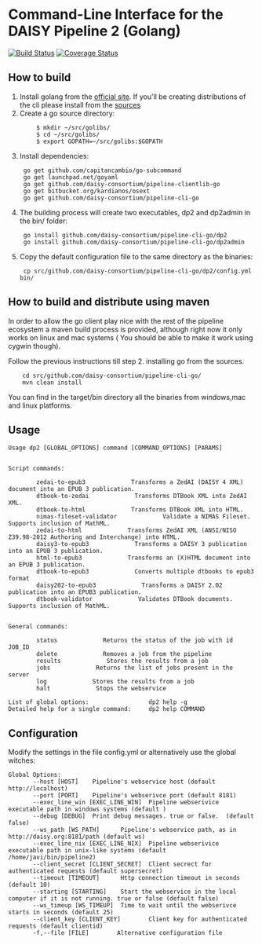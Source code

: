 Command-Line Interface for the DAISY Pipeline 2 (Golang)
=======================================================
[![Build Status](https://travis-ci.org/daisy/pipeline-cli-go.png?branch=master)](https://travis-ci.org/daisy/pipeline-cli-go) [![Coverage Status](https://coveralls.io/repos/daisy/pipeline-cli-go/badge.png?branch=master)](https://coveralls.io/r/daisy/pipeline-cli-go?branch=master)

How to build
------------
1. Install golang from the [official site](http://golang.org/doc/install). If you'll be creating distributions of the cli please install from the [sources](http://golang.org/doc/install/source)
2. Create a go source directory:

```
        $ mkdir ~/src/golibs/
        $ cd ~/src/golibs/
        $ export GOPATH=~/src/golibs:$GOPATH
```

3. Install dependencies:


        go get github.com/capitancambio/go-subcommand
        go get launchpad.net/goyaml
        go get github.com/daisy-consortium/pipeline-clientlib-go
        go get bitbucket.org/kardianos/osext
        go get github.com/daisy-consortium/pipeline-cli-go
        
        
4. The building process will create two executables, dp2 and dp2admin in the bin/ folder:


        go install github.com/daisy-consortium/pipeline-cli-go/dp2
        go install github.com/daisy-consortium/pipeline-cli-go/dp2admin
        
5. Copy the default configuration file to the same directory as the binaries:


        cp src/github.com/daisy-consortium/pipeline-cli-go/dp2/config.yml bin/

How to build and distribute using maven
---------------------------------------
In order to allow the go client play nice with the rest of the pipeline ecosystem a maven build process is provided, although right now it only works on linux and mac systems ( You should be able to make it work using cygwin though).

Follow the previous instructions till step 2. installing go from the sources. 

        cd src/github.com/daisy-consortium/pipeline-cli-go/
        mvn clean install

You can find in the target/bin directory all the binaries from windows,mac and linux platforms.

Usage
-----

```
Usage dp2 [GLOBAL_OPTIONS] command [COMMAND_OPTIONS] [PARAMS]


Script commands:

        zedai-to-epub3             Transforms a ZedAI (DAISY 4 XML) document into an EPUB 3 publication.
        dtbook-to-zedai             Transforms DTBook XML into ZedAI XML.
        dtbook-to-html             Transforms DTBook XML into HTML.
        nimas-fileset-validator             Validate a NIMAS Fileset. Supports inclusion of MathML.
        zedai-to-html             Transforms ZedAI XML (ANSI/NISO Z39.98-2012 Authoring and Interchange) into HTML.
        daisy3-to-epub3             Transforms a DAISY 3 publication into an EPUB 3 publication.
        html-to-epub3             Transforms an (X)HTML document into an EPUB 3 publication.
        dtbook-to-epub3             Converts multiple dtbooks to epub3 format
        daisy202-to-epub3             Transforms a DAISY 2.02 publication into an EPUB3 publication.
        dtbook-validator             Validates DTBook documents. Supports inclusion of MathML.
        

General commands:

        status             Returns the status of the job with id JOB_ID
        delete             Removes a job from the pipeline
        results             Stores the results from a job
        jobs             Returns the list of jobs present in the server
        log             Stores the results from a job
        halt             Stops the webservice

List of global options:                 dp2 help -g
Detailed help for a single command:     dp2 help COMMAND
```

Configuration
-------------

Modify the settings in the file config.yml or alternatively use the global witches:

```
Global Options:
       --host [HOST]    Pipeline's webservice host (default http://localhost)
       --port [PORT]    Pipeline's webserivce port (default 8181)
       --exec_line_win [EXEC_LINE_WIN]  Pipeline webserivice executable path in windows systems (default )
       --debug [DEBUG]  Print debug messages. true or false.  (default false)
       --ws_path [WS_PATH]      Pipeline's webservice path, as in http://daisy.org:8181/path (default ws)
       --exec_line_nix [EXEC_LINE_NIX]  Pipeline webserivice executable path in unix-like systems (default /home/javi/bin/pipeline2)
       --client_secret [CLIENT_SECRET]  Client secrect for authenticated requests (default supersecret)
       --timeout [TIMEOUT]      Http connection timeout in seconds (default 10)
       --starting [STARTING]    Start the webservice in the local computer if it is not running. true or false (default false)
       --ws_timeup [WS_TIMEUP]  Time to wait until the webserivce starts in seconds (default 25)
       --client_key [CLIENT_KEY]        Client key for authenticated requests (default clientid)
       -f,--file [FILE]        Alternative configuration file
```
